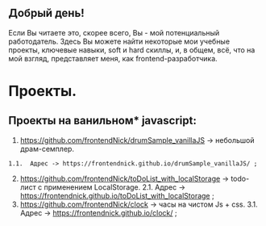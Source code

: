 ## Добрый день!
Если Вы читаете это, скорее всего, Вы - мой потенциальный работодатель. Здесь Вы можете найти
некоторые мои учебные проекты, ключевые навыки, soft и hard скиллы, и, в общем, всё, что
на мой взгляд, представляет меня, как frontend-разработчика.

# Проекты.

##  Проекты на ванильном* javascript:

  1.  https://github.com/frontendNick/drumSample_vanillaJS -> небольшой драм-семплер.
    
    1.1.  Адрес -> https://frontendnick.github.io/drumSample_vanillaJS/ ;
    
    
  2.  https://github.com/frontendNick/toDoList_with_localStorage -> todo-лист с применением LocalStorage.
    2.1.  Адрес -> https://frontendnick.github.io/toDoList_with_localStorage ;
  3.  https://github.com/frontendNick/clock -> часы на чистом Js + css.
    3.1.  Адрес -> https://frontendnick.github.io/clock/ ;
